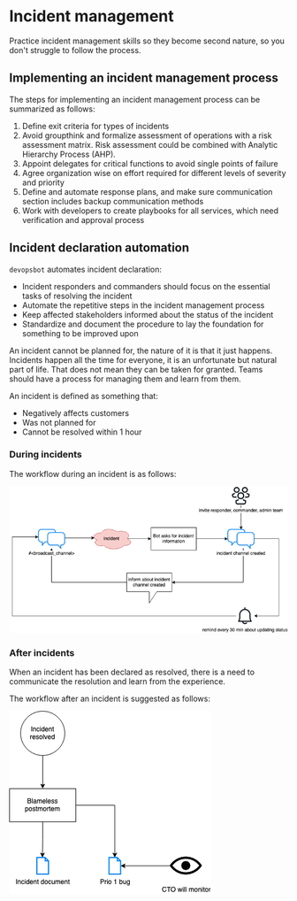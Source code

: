 # Incident management
Practice incident management skills so they become second nature, so you don't struggle to follow the process.

## Implementing an incident management process
The steps for implementing an incident management process can be summarized as follows:
1. Define exit criteria for types of incidents
1. Avoid groupthink and formalize assessment of operations with a risk assessment matrix. Risk assessment could be combined with Analytic Hierarchy Process (AHP).
1. Appoint delegates for critical functions to avoid single points of failure
1. Agree organization wise on effort required for different levels of severity and priority
1. Define and automate response plans, and make sure communication section includes backup communication methods
1. Work with developers to create playbooks for all services, which need verification and approval process

## Incident declaration automation
`devopsbot` automates incident declaration:
- Incident responders and commanders should focus on the essential tasks of resolving the incident
- Automate the repetitive steps in the incident management process
- Keep affected stakeholders informed about the status of the incident
- Standardize and document the procedure to lay the foundation for something to be improved upon

An incident cannot be planned for, the nature of it is that it just happens.
Incidents happen all the time for everyone, it is an unfortunate but natural part of life.
That does not mean they can be taken for granted. Teams should have a process
for managing them and learn from them.

An incident is defined as something that:
- Negatively affects customers
- Was not planned for
- Cannot be resolved within 1 hour

### During incidents
The workflow during an incident is as follows:

![incident declaration flow using the bot](./devopsbot.drawio.png)

### After incidents
When an incident has been declared as resolved, there is a need to communicate the resolution and
learn from the experience.

The workflow after an incident is suggested as follows:

![after](./after-incident.drawio.png)
